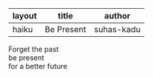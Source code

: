 
layout | title | author
--- | --- | --- 
haiku | Be Present | suhas-kadu

Forget the past <br>
be present <br>
for a better future <br>
